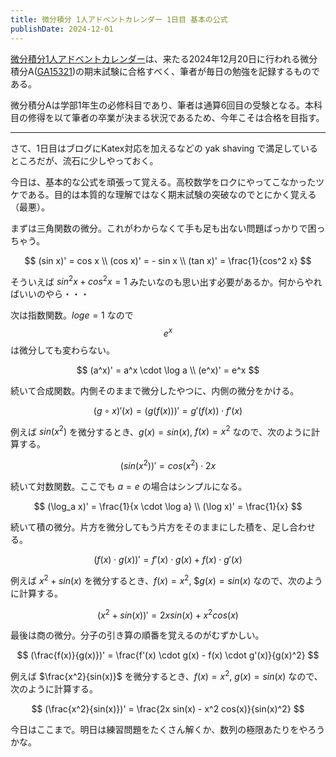 ```yaml
---
title: 微分積分 1人アドベントカレンダー 1日目 基本の公式
publishDate: 2024-12-01
---
```


[微分積分1人アドベントカレンダー](https://adventar.org/calendars/9959)は、来たる2024年12月20日に行われる微分積分A([GA15321](https://kdb.tsukuba.ac.jp/syllabi/2024/GA15321/jpn))の期末試験に合格すべく、筆者が毎日の勉強を記録するものである。

微分積分Aは学部1年生の必修科目であり、筆者は通算6回目の受験となる。本科目の修得を以て筆者の卒業が決まる状況であるため、今年こそは合格を目指す。

---

さて、1日目はブログにKatex対応を加えるなどの yak shaving で満足しているところだが、流石に少しやっておく。

今日は、基本的な公式を頑張って覚える。高校数学をロクにやってこなかったツケである。目的は本質的な理解ではなく期末試験の突破なのでとにかく覚える（最悪）。

まずは三角関数の微分。これがわからなくて手も足も出ない問題ばっかりで困っちゃう。

$$
(sin x)' = cos x \\
(cos x)' = - sin x \\
(tan x)' = \frac{1}{cos^2 x}
$$

そういえば $sin^2x + cos^2x = 1$ みたいなのも思い出す必要があるか。何からやればいいのやら・・・

次は指数関数。$log e = 1$ なので $$e^x$$ は微分しても変わらない。

$$
(a^x)' = a^x \cdot \log a \\
(e^x)' = e^x
$$

続いて合成関数。内側そのままで微分したやつに、内側の微分をかける。

$$
(g \circ x)'(x) = (g(f(x)))' = g'(f(x)) \cdot f'(x)
$$

例えば $sin(x^2)$ を微分するとき、$g(x) = sin(x)$, $f(x) = x^2$ なので、次のように計算する。

$$
(sin(x^2))' = cos(x^2) \cdot 2x
$$

続いて対数関数。ここでも $a = e$ の場合はシンプルになる。

$$
(\log_a x)' = \frac{1}{x \cdot \log a} \\
(\log x)' = \frac{1}{x}
$$

続いて積の微分。片方を微分してもう片方をそのままにした積を、足し合わせる。

$$
(f(x) \cdot g(x))' = f'(x) \cdot g(x) + f(x) \cdot g'(x)
$$

例えば $x^2 + sin(x)$ を微分するとき、$f(x) = x^2$, $$g(x) = sin(x)$ なので、次のように計算する。

$$
(x^2 + sin(x))' = 2x sin(x) + x^2 cos(x)
$$

最後は商の微分。分子の引き算の順番を覚えるのがむずかしい。

$$
(\frac{f(x)}{g(x)})' = \frac{f'(x) \cdot g(x) - f(x) \cdot g'(x)}{g(x)^2}
$$

例えば $\frac{x^2}{sin(x)}$ を微分するとき、$f(x) = x^2$, $g(x) = sin(x)$ なので、次のように計算する。

$$
(\frac{x^2}{sin(x)})' = \frac{2x sin(x) - x^2 cos(x)}{sin(x)^2}
$$

今日はここまで。明日は練習問題をたくさん解くか、数列の極限あたりをやろうかな。
